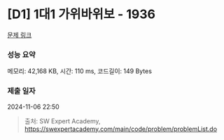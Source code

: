 # [D1] 1대1 가위바위보 - 1936 

[문제 링크](https://swexpertacademy.com/main/code/problem/problemDetail.do?contestProbId=AV5PjKXKALcDFAUq) 

### 성능 요약

메모리: 42,168 KB, 시간: 110 ms, 코드길이: 149 Bytes

### 제출 일자

2024-11-06 22:50



> 출처: SW Expert Academy, https://swexpertacademy.com/main/code/problem/problemList.do